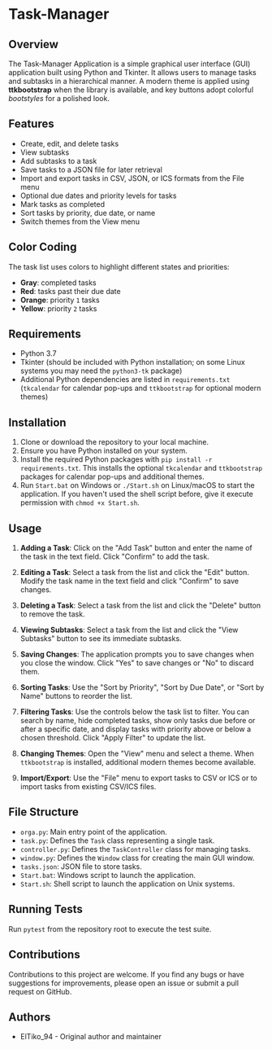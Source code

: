 # Task-Manager

## Overview
The Task-Manager Application is a simple graphical user interface (GUI) application built using Python and Tkinter. It allows users to manage tasks and subtasks in a hierarchical manner.  A modern theme is applied using **ttkbootstrap** when the library is available, and key buttons adopt colorful *bootstyles* for a polished look.

## Features
- Create, edit, and delete tasks
- View subtasks
- Add subtasks to a task
- Save tasks to a JSON file for later retrieval
- Import and export tasks in CSV, JSON, or ICS formats from the File menu
- Optional due dates and priority levels for tasks
- Mark tasks as completed
- Sort tasks by priority, due date, or name
- Switch themes from the View menu

## Color Coding
The task list uses colors to highlight different states and priorities:

- **Gray**: completed tasks
- **Red**: tasks past their due date
- **Orange**: priority `1` tasks
- **Yellow**: priority `2` tasks

## Requirements
- Python 3.7
- Tkinter (should be included with Python installation; on some Linux
  systems you may need the `python3-tk` package)
- Additional Python dependencies are listed in `requirements.txt`
  (`tkcalendar` for calendar pop-ups and `ttkbootstrap` for optional
  modern themes)

## Installation
1. Clone or download the repository to your local machine.
2. Ensure you have Python installed on your system.
3. Install the required Python packages with `pip install -r requirements.txt`.
   This installs the optional `tkcalendar` and `ttkbootstrap` packages
   for calendar pop-ups and additional themes.
4. Run `Start.bat` on Windows or `./Start.sh` on Linux/macOS to start the application.
   If you haven't used the shell script before, give it execute permission with `chmod +x Start.sh`.

## Usage
1. **Adding a Task**: Click on the "Add Task" button and enter the name of the task in the text field. Click "Confirm" to add the task.

2. **Editing a Task**: Select a task from the list and click the "Edit" button. Modify the task name in the text field and click "Confirm" to save changes.

3. **Deleting a Task**: Select a task from the list and click the "Delete" button to remove the task.

4. **Viewing Subtasks**: Select a task from the list and click the "View Subtasks" button to see its immediate subtasks.

5. **Saving Changes**: The application prompts you to save changes when you close the window. Click "Yes" to save changes or "No" to discard them.

6. **Sorting Tasks**: Use the "Sort by Priority", "Sort by Due Date", or "Sort by Name" buttons to reorder the list.

7. **Filtering Tasks**: Use the controls below the task list to filter. You can
   search by name, hide completed tasks, show only tasks due before or after a
   specific date, and display tasks with priority above or below a chosen
   threshold. Click "Apply Filter" to update the list.
8. **Changing Themes**: Open the "View" menu and select a theme. When
   `ttkbootstrap` is installed, additional modern themes become available.
9. **Import/Export**: Use the "File" menu to export tasks to CSV or ICS or to
   import tasks from existing CSV/ICS files.

## File Structure
- `orga.py`: Main entry point of the application.
- `task.py`: Defines the `Task` class representing a single task.
- `controller.py`: Defines the `TaskController` class for managing tasks.
- `window.py`: Defines the `Window` class for creating the main GUI window.
- `tasks.json`: JSON file to store tasks.
- `Start.bat`: Windows script to launch the application.
- `Start.sh`: Shell script to launch the application on Unix systems.
## Running Tests
Run `pytest` from the repository root to execute the test suite.

## Contributions
Contributions to this project are welcome. If you find any bugs or have suggestions for improvements, please open an issue or submit a pull request on GitHub.

## Authors
- ElTiko_94 - Original author and maintainer
